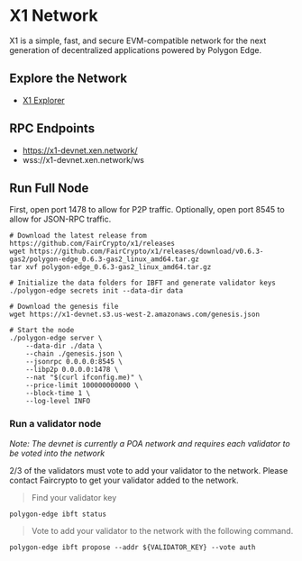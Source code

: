 # X1 Network

X1 is a simple, fast, and secure EVM-compatible network for the next generation of decentralized applications powered by Polygon Edge.

## Explore the Network

- [X1 Explorer](https://explorer.x1-devnet.xen.network/)

## RPC Endpoints

- https://x1-devnet.xen.network/
- wss://x1-devnet.xen.network/ws

## Run Full Node

First, open port 1478 to allow for P2P traffic. Optionally, open port 8545 to allow for JSON-RPC traffic.

```shell
# Download the latest release from https://github.com/FairCrypto/x1/releases
wget https://github.com/FairCrypto/x1/releases/download/v0.6.3-gas2/polygon-edge_0.6.3-gas2_linux_amd64.tar.gz
tar xvf polygon-edge_0.6.3-gas2_linux_amd64.tar.gz

# Initialize the data folders for IBFT and generate validator keys
./polygon-edge secrets init --data-dir data

# Download the genesis file
wget https://x1-devnet.s3.us-west-2.amazonaws.com/genesis.json

# Start the node
./polygon-edge server \
    --data-dir ./data \
    --chain ./genesis.json \
    --jsonrpc 0.0.0.0:8545 \
    --libp2p 0.0.0.0:1478 \
    --nat "$(curl ifconfig.me)" \
    --price-limit 100000000000 \
    --block-time 1 \
    --log-level INFO
```

### Run a validator node

*Note: The devnet is currently a POA network and requires each validator to be voted into the network*

2/3 of the validators must vote to add your validator to the network.
Please contact Faircrypto to get your validator added to the network.

> Find your validator key
```shell
polygon-edge ibft status
```

> Vote to add your validator to the network with the following command.
```shell
polygon-edge ibft propose --addr ${VALIDATOR_KEY} --vote auth
```

